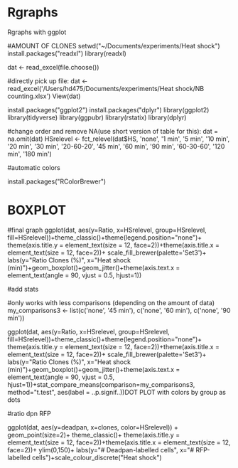 # Rgraphs
Rgraphs with ggplot


#AMOUNT OF CLONES setwd("\~/Documents/experiments/Heat shock")
install.packages("readxl") library(readxl)

dat \<- read_excel(file.choose())

#directly pick up file: dat \<-
read_excel('/Users/hd475/Documents/experiments/Heat shock/NB
counting.xlsx') View(dat)

install.packages("ggplot2") install.packages("dplyr") library(ggplot2)
library(tidyverse) library(ggpubr) library(rstatix) library(dplyr)

#change order and remove NA(use short version of table for this): dat =
na.omit(dat) HSrelevel \<- fct_relevel(dat\$HS, 'none', '1 min', '5
min', '10 min', '20 min', '30 min', '20-60-20', '45 min', '60 min', '90
min', '60-30-60', '120 min', '180 min')

#automatic colors

install.packages("RColorBrewer")

# BOXPLOT

#final graph ggplot(dat, aes(y=Ratio, x=HSrelevel, group=HSrelevel,
fill=HSrelevel))+theme_classic()+theme(legend.position="none")+
  theme(axis.title.y = element_text(size = 12, face=2))+theme(axis.title.x
                                                              = element_text(size = 12, face=2))+ scale_fill_brewer(palette='Set3')+
  labs(y="Ratio Clones (%)", x="Heat shock
(min)")+geom_boxplot()+geom_jitter()+theme(axis.text.x =
                                             element_text(angle = 90, vjust = 0.5, hjust=1))

#add stats

#only works with less comparisons (depending on the amount of data)
my_comparisons3 \<- list(c('none', '45 min'), c('none', '60 min'),
                         c('none', '90 min'))

ggplot(dat, aes(y=Ratio, x=HSrelevel, group=HSrelevel,
                fill=HSrelevel))+theme_classic()+theme(legend.position="none")+
  theme(axis.title.y = element_text(size = 12, face=2))+theme(axis.title.x
                                                              = element_text(size = 12, face=2))+ scale_fill_brewer(palette='Set3')+
  labs(y="Ratio Clones (%)", x="Heat shock
(min)")+geom_boxplot()+geom_jitter()+theme(axis.text.x =
                                             element_text(angle = 90, vjust = 0.5,
                                                          hjust=1))+stat_compare_means(comparison=my_comparisons3,
                                                                                       method="t.test", aes(label = ..p.signif..))DOT PLOT with colors by group
as dots

#ratio dpn RFP

ggplot(dat, aes(y=deadpan, x=clones, color=HSrelevel)) +
  geom_point(size=2)+ theme_classic()+ theme(axis.title.y =
                                               element_text(size = 12, face=2))+theme(axis.title.x = element_text(size
                                                                                                                  = 12, face=2))+ ylim(0,150)+ labs(y="# Deadpan-labelled cells", x="#
RFP-labelled cells")+scale_colour_discrete("Heat shock")
